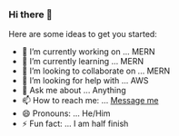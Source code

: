 ### Hi there 👋


Here are some ideas to get you started:

- 🔭 I’m currently working on ... MERN
- 🌱 I’m currently learning ... MERN
- 👯 I’m looking to collaborate on ... MERN
- 🤔 I’m looking for help with ... AWS
- 💬 Ask me about ... Anything
- 📫 How to reach me: ... [Message me](ibtid@gmail.com)
- 😄 Pronouns: ... He/Him
- ⚡ Fun fact: ... I am half finish
